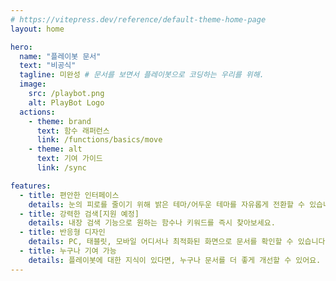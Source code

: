 ```yaml
---
# https://vitepress.dev/reference/default-theme-home-page
layout: home

hero:
  name: "플레이봇 문서"
  text: "비공식"
  tagline: 미완성 # 문서를 보면서 플레이봇으로 코딩하는 우리를 위해.
  image:
    src: /playbot.png
    alt: PlayBot Logo
  actions:
    - theme: brand
      text: 함수 래퍼런스
      link: /functions/basics/move
    - theme: alt
      text: 기여 가이드
      link: /sync

features:
  - title: 편안한 인터페이스
    details: 눈의 피로를 줄이기 위해 밝은 테마/어두운 테마를 자유롭게 전환할 수 있습니다.
  - title: 강력한 검색[지원 예정]
    details: 내장 검색 기능으로 원하는 함수나 키워드를 즉시 찾아보세요.
  - title: 반응형 디자인
    details: PC, 태블릿, 모바일 어디서나 최적화된 화면으로 문서를 확인할 수 있습니다.
  - title: 누구나 기여 가능
    details: 플레이봇에 대한 지식이 있다면, 누구나 문서를 더 좋게 개선할 수 있어요. 포크 → 수정 → PR!
---
```


